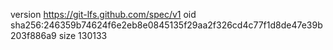 version https://git-lfs.github.com/spec/v1
oid sha256:246359b74624f6e2eb8e0845135f29aa2f326cd4c77f1d8de47e39b203f886a9
size 130133
